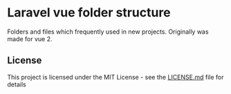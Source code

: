 # Laravel vue folder structure

Folders and files which frequently used in new projects. Originally was made for vue 2.

## License

This project is licensed under the MIT License - see the [LICENSE.md](LICENSE.md) file for details


